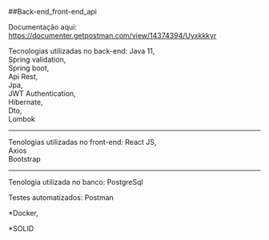 ##Back-end_front-end_api

Documentação aqui: https://documenter.getpostman.com/view/14374394/Uyxkkkyr


Tecnologias utilizadas no back-end:
Java 11,<br>
Spring validation,<br>
Spring boot,<br>
Api Rest,<br>
Jpa,<br>
JWT Authentication,<br>
Hibernate,<br>
Dto,<br>
Lombok<br>


<hr>
Tenologias utilizadas no front-end:
React JS,<br> Axios<br> Bootstrap

<hr>

Tenologia utilizada no banco:
PostgreSql


Testes automatizados: Postman

*Docker,<br>

*SOLID
